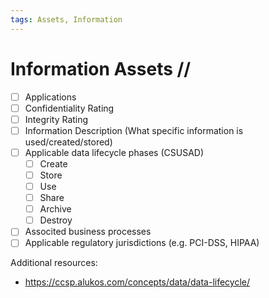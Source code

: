 ```yaml
---
tags: Assets, Information
---
```


# Information Assets //

- [ ] Applications
- [ ] Confidentiality Rating
- [ ] Integrity Rating
- [ ] Information Description (What specific information is used/created/stored)
- [ ] Applicable data lifecycle phases (CSUSAD)
  - [ ] Create
  - [ ] Store
  - [ ] Use
  - [ ] Share
  - [ ] Archive
  - [ ] Destroy
- [ ] Associted business processes
- [ ] Applicable regulatory jurisdictions (e.g. PCI-DSS, HIPAA)

Additional resources: 
- https://ccsp.alukos.com/concepts/data/data-lifecycle/
